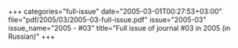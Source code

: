 +++
categories="full-issue"
date="2005-03-01T00:27:53+03:00"
file="pdf/2005/03/2005-03-full-issue.pdf"
issue="2005-03"
issue_name="2005 - #03"
title="Full issue of journal #03 in 2005 (in Russian)"
+++